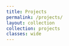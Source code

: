 ```yaml
---
title: Projects
permalink: /projects/
layout: collection
collection: projects
classes: wide
---
```

